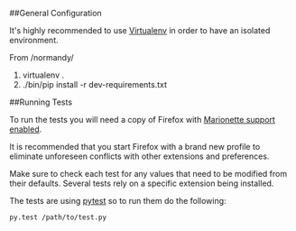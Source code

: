 ##General Configuration

It's highly recommended to use [Virtualenv](https://virtualenv.pypa.io/en/latest/)
in order to have an isolated environment.

From /normandy/

1. virtualenv .
2. ./bin/pip install -r dev-requirements.txt

##Running Tests

To run the tests you will need a copy of Firefox with [Marionette support enabled](https://developer.mozilla.org/en-US/docs/Mozilla/QA/Marionette/Builds).

It is recommended that you start Firefox with a brand new profile to eliminate
unforeseen conflicts with other extensions and preferences.

Make sure to check each test for any values that need to be modified from their
defaults. Several tests rely on a specific extension being installed.

The tests are using [pytest](http://pytest.org/latest/) so to run them do the
following:

`py.test /path/to/test.py`
